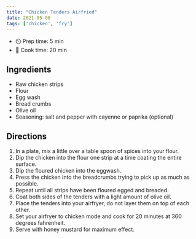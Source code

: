 ```yaml
---
title: "Chicken Tenders Airfried"
date: 2021-05-08
tags: ['chicken', 'fry']
---
```


- ⏲️ Prep time: 5 min
- 🍳 Cook time: 20 min

## Ingredients

- Raw chicken strips
- Flour
- Egg wash
- Bread crumbs
- Olive oil
- Seasoning: salt and pepper with cayenne or paprika (optional)

## Directions

1. In a plate, mix a little over a table spoon of spices into your flour.
2. Dip the chicken into the flour one strip at a time coating the entire surface.
3. Dip the floured chicken into the eggwash.
4. Press the chicken into the breadcrumbs trying to pick up as much as possible.
5. Repeat until all strips have been floured egged and breaded.
6. Coat both sides of the tenders with a light amount of olive oil.
7. Place the tenders into your airfryer, do not layer them on top of each other.
8. Set your airfryer to chicken mode and cook for 20 minutes at 360 degrees fahrenheit.
9. Serve with honey mustard for maximum effect.
